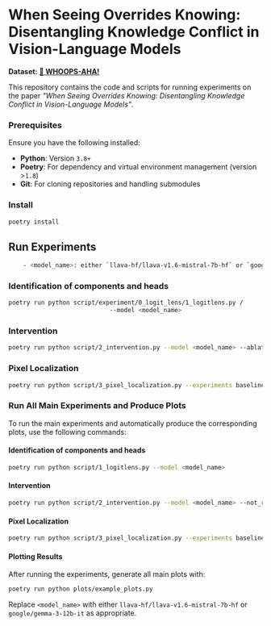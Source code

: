


# When Seeing Overrides Knowing: Disentangling Knowledge Conflict in Vision-Language Models
**Dataset: [🤗 WHOOPS-AHA!](https://huggingface.co/datasets/francescortu/whoops-aha)**


This repository contains the code and scripts for running experiments on the paper *"When Seeing Overrides Knowing: Disentangling Knowledge Conflict in Vision-Language Models"*. 

### Prerequisites

Ensure you have the following installed:

- **Python**: Version `3.8+`
- **Poetry**: For dependency and virtual environment management (version >`1.8`)
- **Git**: For cloning repositories and handling submodules

### Install
```bash
poetry install
```


## Run Experiments
```bash
    - <model_name>: either `llava-hf/llava-v1.6-mistral-7b-hf` or `google/gemma-3-12b-it`
```

### Identification of components and heads
```bash
poetry run python script/experiment/0_logit_lens/1_logitlens.py /
                            --model <model_name>

```

### Intervention
```bash 
poetry run python script/2_intervention.py --model <model_name> --ablation_type last-row-paired  
```

### Pixel Localization
```bash
poetry run python script/3_pixel_localization.py --experiments baseline multiple_resid_ablation_with_control  --model <model_name>
```

### Run All Main Experiments and Produce Plots

To run the main experiments and automatically produce the corresponding plots, use the following commands:

#### Identification of components and heads
```bash
poetry run python script/1_logitlens.py --model <model_name>
```

#### Intervention
```bash
poetry run python script/2_intervention.py --model <model_name> --not_rebalance_weight --ablation_type last-row-paired
```

#### Pixel Localization
```bash
poetry run python script/3_pixel_localization.py --experiments baseline multiple_resid_ablation_with_control --model <model_name>
```

#### Plotting Results
After running the experiments, generate all main plots with:
```bash
poetry run python plots/example_plots.py
```

Replace `<model_name>` with either `llava-hf/llava-v1.6-mistral-7b-hf` or `google/gemma-3-12b-it` as appropriate.